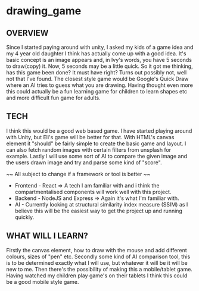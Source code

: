 # drawing_game

## OVERVIEW

Since I started paying around with unity, I asked my kids of a game idea and my 4 year old daughter I think has actually come up with a good idea.
It's basic concept is an image appears and, in Ivy's words, you have 5 seconds to draw(copy) it. Now, 5 seconds may be a little quick. So it got me thinking, has this game been done? It must have right? Turns out possibly not, well not that I've found. The closest style game would be Google's Quick Draw where an AI tries to guess what you are drawing. Having thought even more this could actually be a fun learning game for children to learn shapes etc and more difficult fun game for adults.

## TECH

I think this would be a good web based game. I have started playing around with Unity, but Eli's game will be better for that. With HTML's canvas element it "should" be fairly simple to create the basic game and layout. I can also fetch random images with certain filters from unsplash for example. Lastly I will use some sort of AI to compare the given image and the users drawn image and try and parse some kind of "score".

~~ All subject to change if a framework or tool is better ~~

- Frontend - React => A tech I am familiar with and i think the compartmentalised components will work well with this project.
- Backend - NodeJS and Express => Again it's what I'm familiar with.
- AI - Currently looking at structural similarity index measure (SSIM) as I believe this will be the easiest way to get the project up and running quickly.

## WHAT WILL I LEARN?

Firstly the canvas element, how to draw with the mouse and add different colours, sizes of "pen" etc. Secondly some kind of AI comparison tool, this is to be determined exactly what I will use, but whatever it will be it will be new to me. Then there's the possibility of making this a mobile/tablet game. Having watched my children play game's on their tablets I think this could be a good mobile style game.

